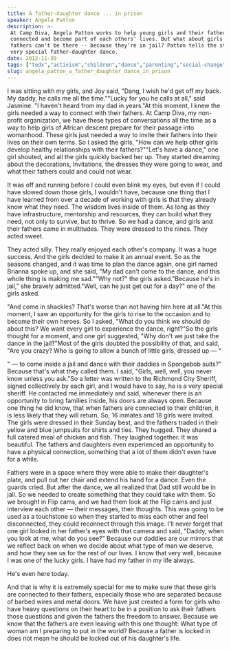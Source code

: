 ```yaml
---
title: A father-daughter dance ... in prison
speaker: Angela Patton
description: >-
 At Camp Diva, Angela Patton works to help young girls and their fathers stay
 connected and become part of each others' lives. But what about girls whose
 fathers can't be there -- because they're in jail? Patton tells the story of a
 very special father-daughter dance.
date: 2012-11-30
tags: ["tedx","activism","children","dance","parenting","social-change","women","youth"]
slug: angela_patton_a_father_daughter_dance_in_prison
---
```


I was sitting with my girls, and Joy said, "Dang, I wish he'd get off my back. My daddy,
he calls me all the time.""Lucky for you he calls at all," said Jasmine. "I haven't heard
from my dad in years."At this moment, I knew the girls needed a way to connect with their
fathers. At Camp Diva, my non-profit organization, we have these types of conversations
all the time as a way to help girls of African descent prepare for their passage into
womanhood. These girls just needed a way to invite their fathers into their lives on their
own terms. So I asked the girls, "How can we help other girls develop healthy relationships
with their fathers?""Let's have a dance," one girl shouted, and all the girls quickly
backed her up. They started dreaming about the decorations, invitations, the dresses they
were going to wear, and what their fathers could and could not wear. 

It was off and running before I could even blink my eyes, but even if I could have slowed
down those girls, I wouldn't have, because one thing that I have learned from over a
decade of working with girls is that they already know what they need. The wisdom lives
inside of them. As long as they have infrastructure, mentorship and resources, they can
build what they need, not only to survive, but to thrive. So we had a dance, and girls and
their fathers came in multitudes. They were dressed to the nines. They acted sweet.

They acted silly. They really enjoyed each other's company. It was a huge success. And the
girls decided to make it an annual event. So as the seasons changed, and it was time to
plan the dance again, one girl named Brianna spoke up, and she said, "My dad can't come to
the dance, and this whole thing is making me sad.""Why not?" the girls asked."Because he's
in jail," she bravely admitted."Well, can he just get out for a day?" one of the girls
asked. 

"And come in shackles? That's worse than not having him here at all."At this moment, I saw
an opportunity for the girls to rise to the occasion and to become their own heroes. So I
asked, "What do you think we should do about this? We want every girl to experience the
dance, right?"So the girls thought for a moment, and one girl suggested, "Why don't we
just take the dance in the jail?"Most of the girls doubted the possibility of that, and
said, "Are you crazy? Who is going to allow a bunch of little girls, dressed up — "

" — to come inside a jail and dance with their daddies in Spongebob suits?" Because that's
what they called them. I said, "Girls, well, well, you never know unless you ask."So a
letter was written to the Richmond City Sheriff, signed collectively by each girl, and I
would have to say, he is a very special sheriff. He contacted me immediately and said,
whenever there is an opportunity to bring families inside, his doors are always open.
Because one thing he did know, that when fathers are connected to their children, it is
less likely that they will return. So, 16 inmates and 18 girls were invited. The girls were
dressed in their Sunday best, and the fathers traded in their yellow and blue jumpsuits
for shirts and ties. They hugged. They shared a full catered meal of chicken and fish.
They laughed together. It was beautiful. The fathers and daughters even experienced an
opportunity to have a physical connection, something that a lot of them didn't even have
for a while.

Fathers were in a space where they were able to make their daughter's plate, and pull out
her chair and extend his hand for a dance. Even the guards cried. But after the dance, we
all realized that Dad still would be in jail. So we needed to create something that they
could take with them. So we brought in Flip cams, and we had them look at the Flip cams
and just interview each other — their messages, their thoughts. This was going to be used
as a touchstone so when they started to miss each other and feel disconnected, they could
reconnect through this image. I'll never forget that one girl looked in her father's eyes
with that camera and said, "Daddy, when you look at me, what do you see?" Because our
daddies are our mirrors that we reflect back on when we decide about what type of man we
deserve, and how they see us for the rest of our lives. I know that very well, because I
was one of the lucky girls. I have had my father in my life always.

He's even here today.

And that is why it is extremely special for me to make sure that these girls are connected
to their fathers, especially those who are separated because of barbed wires and metal
doors. We have just created a form for girls who have heavy questions on their heart to be
in a position to ask their fathers those questions and given the fathers the freedom to
answer. Because we know that the fathers are even leaving with this one thought: What type
of woman am I preparing to put in the world? Because a father is locked in does not mean
he should be locked out of his daughter's life.

<!--
ad_duration=3.33
event="TEDxWomen 2012"
external_start_time=0
has_talk_citation=0
intro_duration=11.82
is_subtitle_required="False"
is_talk_featured="True"
language="en"
language_swap="False"
native_language="en"
number_of_related_talks=6
number_of_speakers=1
number_of_subtitled_videos=33
number_of_tags=8
number_of_talk_download_languages=33
number_of_talk_more_resources=1
number_of_talk_recommendations=1
number_of_talks_take_actions=1
post_ad_duration=0.83
published_timestamp="2013-01-14 15:59:11"
recording_date="2012-11-30"
speaker_description="Activist"
speaker_is_published=1
speaker_name="Angela Patton"
talk_name="A father-daughter dance ... in prison"
talks_tags=["tedx","activism","children","dance","parenting","social-change","women","youth"]
url_audio="https://download.ted.com/talks/AngelaPatton_2012X.mp3?apikey=acme-roadrunner"
url_photo_speaker="https://pe.tedcdn.com/images/ted/316cab66b9c6f05c7e9cc2fc7bcf0814253b27c6_254x191.jpg"
url_photo_talk="https://s3.amazonaws.com/talkstar-photos/uploads/31fb6938-7fa7-4c01-b93b-f8966116ebfa/AngelaPatton_2012X-embed.jpg"
url_webpage="https://www.ted.com/talks/angela_patton_a_father_daughter_dance_in_prison"
video_type_name="TED Stage Talk"
-->